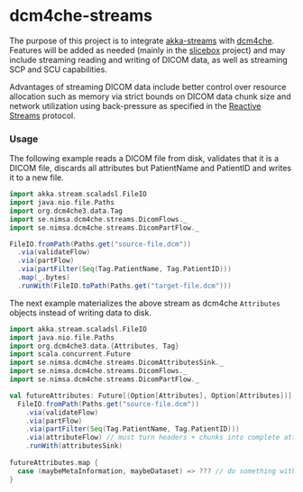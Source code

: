 # dcm4che-streams

The purpose of this project is to integrate [akka-streams](http://doc.akka.io/docs/akka/current/scala/stream/index.html) 
with [dcm4che](https://github.com/dcm4che/dcm4che). Features will be added as needed (mainly in the 
[slicebox](https://github.com/slicebox/slicebox) project) and may include streaming reading and writing of DICOM data,
as well as streaming SCP and SCU capabilities.

Advantages of streaming DICOM data include better control over resource allocation such as memory via strict bounds on 
DICOM data chunk size and network utilization using back-pressure as specified in the 
[Reactive Streams](http://www.reactive-streams.org/) protocol.

### Usage

The following example reads a DICOM file from disk, validates that it is a DICOM file, discards all attributes but
PatientName and PatientID and writes it to a new file.

```scala
import akka.stream.scaladsl.FileIO
import java.nio.file.Paths
import org.dcm4che3.data.Tag
import se.nimsa.dcm4che.streams.DicomFlows._
import se.nimsa.dcm4che.streams.DicomPartFlow._

FileIO.fromPath(Paths.get("source-file.dcm"))
  .via(validateFlow)
  .via(partFlow)
  .via(partFilter(Seq(Tag.PatientName, Tag.PatientID)))
  .map(_.bytes)
  .runWith(FileIO.toPath(Paths.get("target-file.dcm")))
```

The next example materializes the above stream as dcm4che `Attributes` objects instead of writing data to disk.

```scala
import akka.stream.scaladsl.FileIO
import java.nio.file.Paths
import org.dcm4che3.data.{Attributes, Tag}
import scala.concurrent.Future
import se.nimsa.dcm4che.streams.DicomAttributesSink._
import se.nimsa.dcm4che.streams.DicomFlows._
import se.nimsa.dcm4che.streams.DicomPartFlow._

val futureAttributes: Future[(Option[Attributes], Option[Attributes])] =
  FileIO.fromPath(Paths.get("source-file.dcm"))
    .via(validateFlow)
    .via(partFlow)
    .via(partFilter(Seq(Tag.PatientName, Tag.PatientID)))
    .via(attributeFlow) // must turn headers + chunks into complete attributes before materializing
    .runWith(attributesSink)
    
futureAttributes.map {
  case (maybeMetaInformation, maybeDataset) => ??? // do something with attributes here
}
```